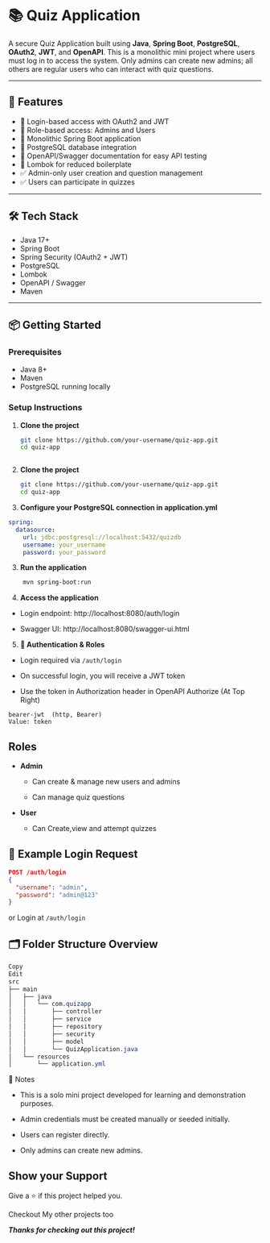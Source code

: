 
# 📚 Quiz Application

A secure Quiz Application built using **Java**, **Spring Boot**, **PostgreSQL**, **OAuth2**, **JWT**, and **OpenAPI**. This is a monolithic mini project where users must log in to access the system. Only admins can create new admins; all others are regular users who can interact with quiz questions.

---

## 🚀 Features

- 🔐 Login-based access with OAuth2 and JWT
- 👥 Role-based access: Admins and Users
- 🧱 Monolithic Spring Boot application
- 💾 PostgreSQL database integration
- 📘 OpenAPI/Swagger documentation for easy API testing
- 🧰 Lombok for reduced boilerplate
- ✅ Admin-only user creation and question management
- ✅ Users can participate in quizzes

---

## 🛠️ Tech Stack

- Java 17+
- Spring Boot
- Spring Security (OAuth2 + JWT)
- PostgreSQL
- Lombok
- OpenAPI / Swagger
- Maven

---

## 📦 Getting Started

### Prerequisites

- Java 8+
- Maven
- PostgreSQL running locally

### Setup Instructions

1. **Clone the project**
   ```bash
   git clone https://github.com/your-username/quiz-app.git
   cd quiz-app



1. **Clone the project**
   ```bash
   git clone https://github.com/your-username/quiz-app.git
   cd quiz-app

2. **Configure your PostgreSQL connection in application.yml**

```yaml
spring:
  datasource:
    url: jdbc:postgresql://localhost:5432/quizdb
    username: your_username
    password: your_password
```

3. **Run the application**

```bash
    mvn spring-boot:run
```

4. **Access the application**

- Login endpoint: http://localhost:8080/auth/login

- Swagger UI: http://localhost:8080/swagger-ui.html

5. **🔐 Authentication & Roles**
- Login required via ```/auth/login```

- On successful login, you will receive a JWT token

- Use the token in Authorization header in OpenAPI Authorize (At Top Right)  

```
bearer-jwt  (http, Bearer)
Value: token
```
## Roles

- **Admin**

    - Can create & manage new users and admins

    - Can manage quiz questions

- **User**

    - Can Create,view and attempt quizzes

## 🧪 Example Login Request
```json
POST /auth/login
{
  "username": "admin",
  "password": "admin@123"
}
```

or Login at ```/auth/login```
## 🗂 Folder Structure Overview
```css
Copy
Edit
src
├── main
│   ├── java
│   │   └── com.quizapp
│   │       ├── controller
│   │       ├── service
│   │       ├── repository
│   │       ├── security
│   │       ├── model
│   │       └── QuizApplication.java
│   └── resources
│       └── application.yml
```
📌 Notes
- This is a solo mini project developed for learning and demonstration purposes.

- Admin credentials must be created manually or seeded initially.

- Users can register directly. 
- Only admins can create new admins.

## Show your Support

Give a ⭐ if this project helped you.

Checkout My other projects too


***Thanks for checking out this project!***
